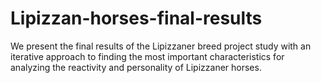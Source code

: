 # Lipizzan-horses-final-results
We present the final results of the Lipizzaner breed project study with an iterative approach to finding the most important characteristics for analyzing the reactivity and personality of Lipizzaner horses.
